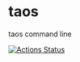 # taos
taos command line

[![Actions Status](https://github.com/taosdevops/taos-cli/workflows/Test/badge.svg)](https://github.com/taosdevops/taos-cli/actions)
